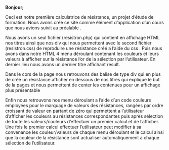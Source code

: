**Bonjour;**
 
Ceci est notre première calculatrice de résistance, un projet d’étude de formation.
Nous avons créé ce site comme élément d’application d’un cours que nous avions suivit au préalable .

Nous avons un seul fichier (resistron.php) qui contient en affichage HTML nos titres ainsi que nos div qui nous permettent avec le second fichier (resistron.css) de reproduire une résistance créé a l’aide du css .
Puis  nous avons dans notre HTML 4 menu déroulant contenant les couleurs  et leurs valeurs à afficher sur la résistance l’or de la sélection par l’utilisateur.
En dernier lieu nous avons un dernier titre affichant result.

Dans le cors de la page nous retrouvons des balise de type div qui en plus de créé un résistance afficher en dessous de nos titres qui explique le but de la pages et  nous permettent de center les contenues pour un affichage plus présentable 

Enfin nous retrouvons nos menu déroulant  a l’aide d’un code couleurs employées pour le marquage de valeurs des résistances, rangées par ordre croissant de valeur en partant de zéro  qui permettent a l’utilisateur d’afficher les couleurs au résistances correspondantes  puis après sélection de toute les valeurs/couleurs d’effectuer un premier calcul et de l’afficher.
Une fois le premier calcul effectuer l’utilisateur peut modifier à sa convenance les couleur/valeurs de chaque menu déroulant  et le calcul ainsi que la couleur de la résistance  sont actualiser   automatiquement a chaque sélection de l’utilisateur.